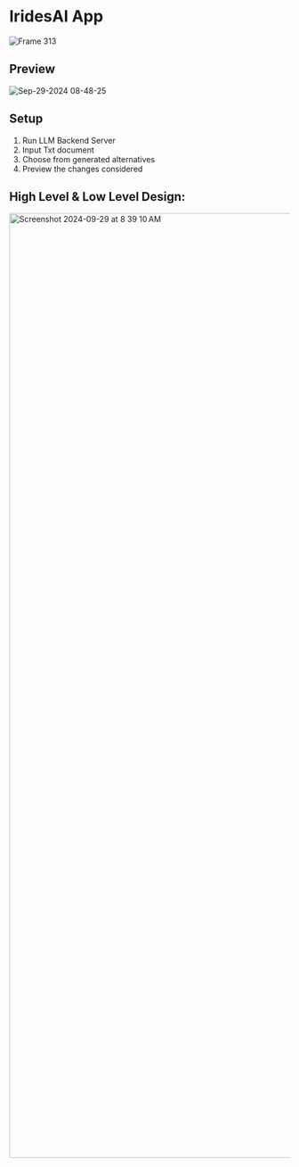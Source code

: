 # IridesAI App
![Frame 313](https://github.com/user-attachments/assets/5b9459c7-a52b-4dff-b7fb-8b39ee1f14e5)


## Preview
![Sep-29-2024 08-48-25](https://github.com/user-attachments/assets/d7b75b62-9c58-4e35-b171-13b416c8c85f)


## Setup
1. Run LLM Backend Server
2. Input Txt document
3. Choose from generated alternatives
4. Preview the changes considered
   

## High Level & Low Level Design:
<img width="1694" alt="Screenshot 2024-09-29 at 8 39 10 AM" src="https://github.com/user-attachments/assets/0ef0e3ec-9fb9-42e7-92f7-1d4efafbf076">
